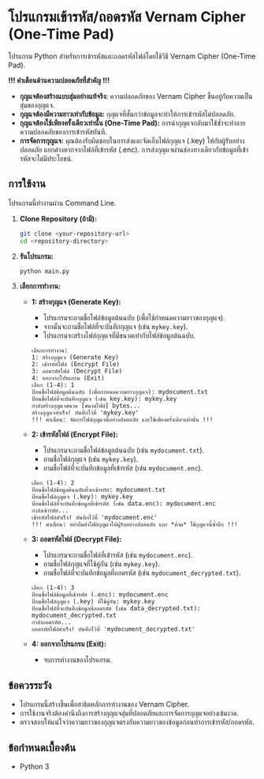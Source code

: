 # โปรแกรมเข้ารหัส/ถอดรหัส Vernam Cipher (One-Time Pad)

โปรแกรม Python สำหรับการเข้ารหัสและถอดรหัสไฟล์โดยใช้วิธี Vernam Cipher (One-Time Pad).

**!!! คำเตือนด้านความปลอดภัยที่สำคัญ !!!**

* **กุญแจต้องสร้างแบบสุ่มอย่างแท้จริง:** ความปลอดภัยของ Vernam Cipher ขึ้นอยู่กับความเป็นสุ่มของกุญแจ.
* **กุญแจต้องมีความยาวเท่ากับข้อมูล:** กุญแจที่สั้นกว่าข้อมูลจะทำให้การเข้ารหัสไม่ปลอดภัย.
* **กุญแจต้องใช้เพียงครั้งเดียวเท่านั้น (One-Time Pad):** การนำกุญแจกลับมาใช้ซ้ำจะทำลายความปลอดภัยของการเข้ารหัสทันที.
* **การจัดการกุญแจ:** คุณต้องรับผิดชอบในการส่งและจัดเก็บไฟล์กุญแจ (.key) ให้กับผู้รับอย่างปลอดภัย แยกต่างหากจากไฟล์ที่เข้ารหัส (.enc). การส่งกุญแจผ่านช่องทางเดียวกับข้อมูลที่เข้ารหัสจะไม่มีประโยชน์.

## การใช้งาน

โปรแกรมนี้ทำงานผ่าน Command Line.

1.  **Clone Repository (ถ้ามี):**
    ```bash
    git clone <your-repository-url>
    cd <repository-directory>
    ```

2.  **รันโปรแกรม:**
    ```bash
    python main.py
    ```

3.  **เลือกการทำงาน:**
    * **1: สร้างกุญแจ (Generate Key):**
        * โปรแกรมจะถามชื่อไฟล์ข้อมูลต้นฉบับ (เพื่อใช้กำหนดความยาวของกุญแจ).
        * จากนั้นจะถามชื่อไฟล์ที่จะบันทึกกุญแจ (เช่น `mykey.key`).
        * โปรแกรมจะสร้างไฟล์กุญแจที่มีขนาดเท่ากับไฟล์ข้อมูลต้นฉบับ.
        ```
        เลือกการทำงาน:
        1: สร้างกุญแจ (Generate Key)
        2: เข้ารหัสไฟล์ (Encrypt File)
        3: ถอดรหัสไฟล์ (Decrypt File)
        4: ออกจากโปรแกรม (Exit)
        เลือก (1-4): 1
        ป้อนชื่อไฟล์ข้อมูลต้นฉบับ (เพื่อกำหนดความยาวกุญแจ): mydocument.txt
        ป้อนชื่อไฟล์ที่จะบันทึกกุญแจ (เช่น key.key): mykey.key
        กำลังสร้างกุญแจขนาด [ขนาดไฟล์] bytes...
        สร้างกุญแจสำเร็จ! บันทึกไว้ที่ 'mykey.key'
        !!! คำเตือน: จัดการไฟล์กุญแจนี้อย่างปลอดภัย และใช้เพียงครั้งเดียวเท่านั้น !!!
        ```

    * **2: เข้ารหัสไฟล์ (Encrypt File):**
        * โปรแกรมจะถามชื่อไฟล์ข้อมูลต้นฉบับ (เช่น `mydocument.txt`).
        * ถามชื่อไฟล์กุญแจ (เช่น `mykey.key`).
        * ถามชื่อไฟล์ที่จะบันทึกข้อมูลที่เข้ารหัส (เช่น `mydocument.enc`).
        ```
        เลือก (1-4): 2
        ป้อนชื่อไฟล์ข้อมูลต้นฉบับที่จะเข้ารหัส: mydocument.txt
        ป้อนชื่อไฟล์กุญแจ (.key): mykey.key
        ป้อนชื่อไฟล์ที่จะบันทึกข้อมูลที่เข้ารหัส (เช่น data.enc): mydocument.enc
        กำลังเข้ารหัส...
        เข้ารหัสไฟล์สำเร็จ! บันทึกไว้ที่ 'mydocument.enc'
        !!! คำเตือน: อย่าลืมส่งไฟล์กุญแจให้ผู้รับอย่างปลอดภัย และ *ห้าม* ใช้กุญแจนี้ซ้ำอีก !!!
        ```

    * **3: ถอดรหัสไฟล์ (Decrypt File):**
        * โปรแกรมจะถามชื่อไฟล์ที่เข้ารหัส (เช่น `mydocument.enc`).
        * ถามชื่อไฟล์กุญแจที่ใช้คู่กัน (เช่น `mykey.key`).
        * ถามชื่อไฟล์ที่จะบันทึกข้อมูลที่ถอดรหัส (เช่น `mydocument_decrypted.txt`).
        ```
        เลือก (1-4): 3
        ป้อนชื่อไฟล์ข้อมูลที่เข้ารหัส (.enc): mydocument.enc
        ป้อนชื่อไฟล์กุญแจ (.key) ที่ใช้คู่กัน: mykey.key
        ป้อนชื่อไฟล์ที่จะบันทึกข้อมูลที่ถอดรหัส (เช่น data_decrypted.txt): mydocument_decrypted.txt
        กำลังถอดรหัส...
        ถอดรหัสไฟล์สำเร็จ! บันทึกไว้ที่ 'mydocument_decrypted.txt'
        ```

    * **4: ออกจากโปรแกรม (Exit):**
        * จบการทำงานของโปรแกรม.

## ข้อควรระวัง

* โปรแกรมนี้สร้างขึ้นเพื่อสาธิตหลักการทำงานของ Vernam Cipher.
* การใช้งานจริงต้องคำนึงถึงการสร้างกุญแจสุ่มที่ปลอดภัยและการจัดการกุญแจอย่างเข้มงวด.
* ตรวจสอบให้แน่ใจว่าความยาวของกุญแจตรงกับความยาวของข้อมูลก่อนทำการเข้ารหัส/ถอดรหัส.

## ข้อกำหนดเบื้องต้น

* Python 3
